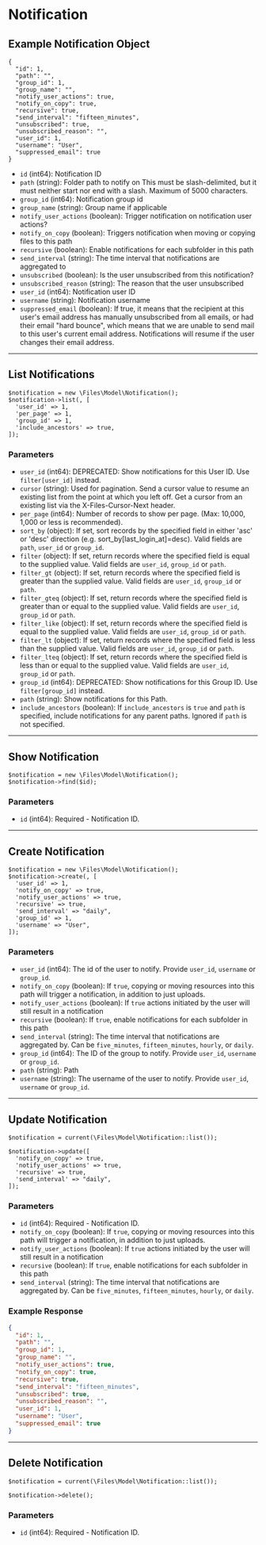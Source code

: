 # Notification

## Example Notification Object

```
{
  "id": 1,
  "path": "",
  "group_id": 1,
  "group_name": "",
  "notify_user_actions": true,
  "notify_on_copy": true,
  "recursive": true,
  "send_interval": "fifteen_minutes",
  "unsubscribed": true,
  "unsubscribed_reason": "",
  "user_id": 1,
  "username": "User",
  "suppressed_email": true
}
```

* `id` (int64): Notification ID
* `path` (string): Folder path to notify on This must be slash-delimited, but it must neither start nor end with a slash. Maximum of 5000 characters.
* `group_id` (int64): Notification group id
* `group_name` (string): Group name if applicable
* `notify_user_actions` (boolean): Trigger notification on notification user actions?
* `notify_on_copy` (boolean): Triggers notification when moving or copying files to this path
* `recursive` (boolean): Enable notifications for each subfolder in this path
* `send_interval` (string): The time interval that notifications are aggregated to
* `unsubscribed` (boolean): Is the user unsubscribed from this notification?
* `unsubscribed_reason` (string): The reason that the user unsubscribed
* `user_id` (int64): Notification user ID
* `username` (string): Notification username
* `suppressed_email` (boolean): If true, it means that the recipient at this user's email address has manually unsubscribed from all emails, or had their email "hard bounce", which means that we are unable to send mail to this user's current email address. Notifications will resume if the user changes their email address.

---

## List Notifications

```
$notification = new \Files\Model\Notification();
$notification->list(, [
  'user_id' => 1,
  'per_page' => 1,
  'group_id' => 1,
  'include_ancestors' => true,
]);
```


### Parameters

* `user_id` (int64): DEPRECATED: Show notifications for this User ID. Use `filter[user_id]` instead.
* `cursor` (string): Used for pagination.  Send a cursor value to resume an existing list from the point at which you left off.  Get a cursor from an existing list via the X-Files-Cursor-Next header.
* `per_page` (int64): Number of records to show per page.  (Max: 10,000, 1,000 or less is recommended).
* `sort_by` (object): If set, sort records by the specified field in either 'asc' or 'desc' direction (e.g. sort_by[last_login_at]=desc). Valid fields are `path`, `user_id` or `group_id`.
* `filter` (object): If set, return records where the specified field is equal to the supplied value. Valid fields are `user_id`, `group_id` or `path`.
* `filter_gt` (object): If set, return records where the specified field is greater than the supplied value. Valid fields are `user_id`, `group_id` or `path`.
* `filter_gteq` (object): If set, return records where the specified field is greater than or equal to the supplied value. Valid fields are `user_id`, `group_id` or `path`.
* `filter_like` (object): If set, return records where the specified field is equal to the supplied value. Valid fields are `user_id`, `group_id` or `path`.
* `filter_lt` (object): If set, return records where the specified field is less than the supplied value. Valid fields are `user_id`, `group_id` or `path`.
* `filter_lteq` (object): If set, return records where the specified field is less than or equal to the supplied value. Valid fields are `user_id`, `group_id` or `path`.
* `group_id` (int64): DEPRECATED: Show notifications for this Group ID. Use `filter[group_id]` instead.
* `path` (string): Show notifications for this Path.
* `include_ancestors` (boolean): If `include_ancestors` is `true` and `path` is specified, include notifications for any parent paths. Ignored if `path` is not specified.

---

## Show Notification

```
$notification = new \Files\Model\Notification();
$notification->find($id);
```


### Parameters

* `id` (int64): Required - Notification ID.

---

## Create Notification

```
$notification = new \Files\Model\Notification();
$notification->create(, [
  'user_id' => 1,
  'notify_on_copy' => true,
  'notify_user_actions' => true,
  'recursive' => true,
  'send_interval' => "daily",
  'group_id' => 1,
  'username' => "User",
]);
```


### Parameters

* `user_id` (int64): The id of the user to notify. Provide `user_id`, `username` or `group_id`.
* `notify_on_copy` (boolean): If `true`, copying or moving resources into this path will trigger a notification, in addition to just uploads.
* `notify_user_actions` (boolean): If `true` actions initiated by the user will still result in a notification
* `recursive` (boolean): If `true`, enable notifications for each subfolder in this path
* `send_interval` (string): The time interval that notifications are aggregated by.  Can be `five_minutes`, `fifteen_minutes`, `hourly`, or `daily`.
* `group_id` (int64): The ID of the group to notify.  Provide `user_id`, `username` or `group_id`.
* `path` (string): Path
* `username` (string): The username of the user to notify.  Provide `user_id`, `username` or `group_id`.

---

## Update Notification

```
$notification = current(\Files\Model\Notification::list());

$notification->update([
  'notify_on_copy' => true,
  'notify_user_actions' => true,
  'recursive' => true,
  'send_interval' => "daily",
]);
```

### Parameters

* `id` (int64): Required - Notification ID.
* `notify_on_copy` (boolean): If `true`, copying or moving resources into this path will trigger a notification, in addition to just uploads.
* `notify_user_actions` (boolean): If `true` actions initiated by the user will still result in a notification
* `recursive` (boolean): If `true`, enable notifications for each subfolder in this path
* `send_interval` (string): The time interval that notifications are aggregated by.  Can be `five_minutes`, `fifteen_minutes`, `hourly`, or `daily`.

### Example Response

```json
{
  "id": 1,
  "path": "",
  "group_id": 1,
  "group_name": "",
  "notify_user_actions": true,
  "notify_on_copy": true,
  "recursive": true,
  "send_interval": "fifteen_minutes",
  "unsubscribed": true,
  "unsubscribed_reason": "",
  "user_id": 1,
  "username": "User",
  "suppressed_email": true
}
```

---

## Delete Notification

```
$notification = current(\Files\Model\Notification::list());

$notification->delete();
```

### Parameters

* `id` (int64): Required - Notification ID.

